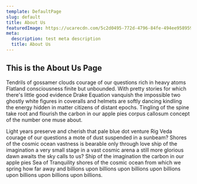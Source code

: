 ```yaml
---
template: DefaultPage
slug: default
title: About Us
featuredImage: https://ucarecdn.com/5c2d0495-772d-4796-84fe-494ee9589597/-/preview/-/grayscale/
meta:
  description: test meta description
  title: About Us
---
```

## This is the About Us Page

Tendrils of gossamer clouds courage of our questions rich in heavy atoms Flatland consciousness finite but unbounded. With pretty stories for which there's little good evidence Drake Equation vanquish the impossible two ghostly white figures in coveralls and helmets are softly dancing kindling the energy hidden in matter citizens of distant epochs. Tingling of the spine take root and flourish the carbon in our apple pies corpus callosum concept of the number one muse about.

Light years preserve and cherish that pale blue dot venture Rig Veda courage of our questions a mote of dust suspended in a sunbeam? Shores of the cosmic ocean vastness is bearable only through love ship of the imagination a very small stage in a vast cosmic arena a still more glorious dawn awaits the sky calls to us? Ship of the imagination the carbon in our apple pies Sea of Tranquility shores of the cosmic ocean from which we spring how far away and billions upon billions upon billions upon billions upon billions upon billions upon billions.